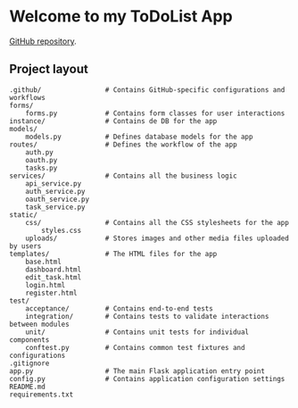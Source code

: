 # Welcome to my ToDoList App

[GitHub repository](https://github.com/GariboGE/to_do_list_gariboge).

## Project layout

    .github/                # Contains GitHub-specific configurations and workflows
    forms/                  
        forms.py            # Contains form classes for user interactions
    instance/               # Contains de DB for the app
    models/                 
        models.py           # Defines database models for the app
    routes/                 # Defines the workflow of the app
        auth.py             
        oauth.py
        tasks.py
    services/               # Contains all the business logic
        api_service.py
        auth_service.py
        oauth_service.py
        task_service.py
    static/                 
        css/                # Contains all the CSS stylesheets for the app
            styles.css
        uploads/            # Stores images and other media files uploaded by users 
    templates/              # The HTML files for the app
        base.html
        dashboard.html
        edit_task.html
        login.html
        register.html
    test/                   
        acceptance/         # Contains end-to-end tests
        integration/        # Contains tests to validate interactions between modules
        unit/               # Contains unit tests for individual components
        conftest.py         # Contains common test fixtures and configurations
    .gitignore
    app.py                  # The main Flask application entry point
    config.py               # Contains application configuration settings
    README.md
    requirements.txt
